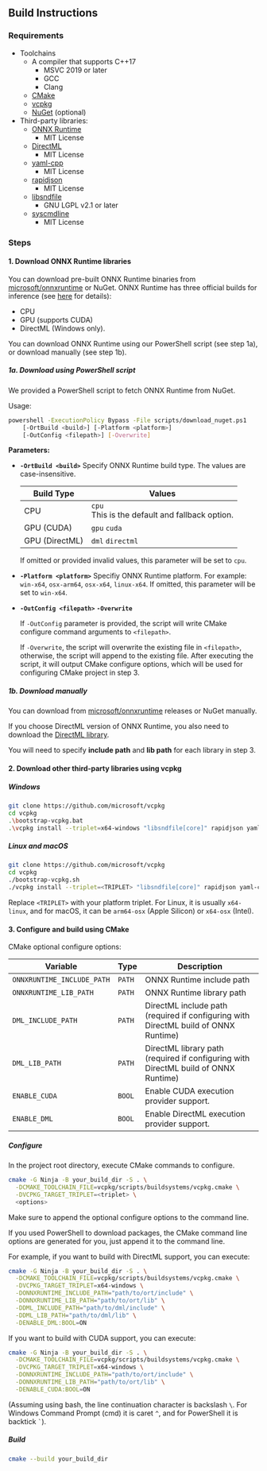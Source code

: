 ## Build Instructions

### Requirements

- Toolchains
  - A compiler that supports C++17
    - MSVC 2019 or later
    - GCC
    - Clang
  - [CMake](https://cmake.org/)
  - [vcpkg](https://github.com/microsoft/vcpkg)
  - [NuGet](https://www.nuget.org/) (optional)
- Third-party libraries:
  - [ONNX Runtime](https://onnxruntime.ai/)
    - MIT License
  - [DirectML](https://github.com/microsoft/DirectML)
    - MIT License
  - [yaml-cpp](https://github.com/jbeder/yaml-cpp)
    - MIT License
  - [rapidjson](https://github.com/Tencent/rapidjson)
    - MIT License
  - [libsndfile](https://github.com/libsndfile/libsndfile)
    - GNU LGPL v2.1 or later
  - [syscmdline](https://github.com/SineStriker/syscmdline)
    - MIT License

### Steps

#### 1. Download ONNX Runtime libraries

You can download pre-built ONNX Runtime binaries from [microsoft/onnxruntime](https://github.com/microsoft/onnxruntime) or NuGet. ONNX Runtime has three official builds for inference (see [here](https://onnxruntime.ai/docs/get-started/with-cpp.html) for details):

- CPU
- GPU (supports CUDA)
- DirectML (Windows only).

You can download ONNX Runtime using our PowerShell script (see step 1a), or download manually (see step 1b).

##### 1a. Download using PowerShell script

We provided a PowerShell script to fetch ONNX Runtime from NuGet. 

Usage:

```bash
powershell -ExecutionPolicy Bypass -File scripts/download_nuget.ps1
    [-OrtBuild <build>] [-Platform <platform>]
    [-OutConfig <filepath>] [-Overwrite]
```

**Parameters:**

- **`-OrtBuild <build>`**
  Specify ONNX Runtime build type. The values are case-insensitive.
  
  | Build Type     | Values                                            |
  |----------------|---------------------------------------------------|
  | CPU            | `cpu`<br>This is the default and fallback option. |
  | GPU (CUDA)     | `gpu` `cuda`                                      |
  | GPU (DirectML) | `dml` `directml`                                  |
  
  If omitted or provided invalid values, this parameter will be set to `cpu`.

- **`-Platform <platform>`**
  Specifiy ONNX Runtime platform. For example: `win-x64`, `osx-arm64`, `osx-x64`, `linux-x64`.
  If omitted, this parameter will be set to `win-x64`.

- **`-OutConfig <filepath>`** **`-Overwrite`**
  
  If `-OutConfig` parameter is provided, the script will write CMake configure command arguments to `<filepath>`.
  
  If `-Overwrite`, the script will overwrite the existing file in `<filepath>`, otherwise, the script will append to the existing file. After executing the script, it will output CMake configure options, which will be used for configuring CMake project in step 3.

##### 1b. Download manually

You can download from [microsoft/onnxruntime](https://github.com/microsoft/onnxruntime) releases or NuGet manually.

If you choose DirectML version of ONNX Runtime, you also need to download the [DirectML library](https://www.nuget.org/packages/Microsoft.AI.DirectML/).

You will need to specify **include path** and **lib path** for each library in step 3.

#### 2. Download other third-party libraries using vcpkg

##### Windows

```bash
git clone https://github.com/microsoft/vcpkg
cd vcpkg
.\bootstrap-vcpkg.bat
.\vcpkg install --triplet=x64-windows "libsndfile[core]" rapidjson yaml-cpp
```

##### Linux and macOS

```bash
git clone https://github.com/microsoft/vcpkg
cd vcpkg
./bootstrap-vcpkg.sh
./vcpkg install --triplet=<TRIPLET> "libsndfile[core]" rapidjson yaml-cpp
```

Replace `<TRIPLET>` with your platform triplet. For Linux, it is usually `x64-linux`, and for macOS, it can be `arm64-osx` (Apple Silicon) or `x64-osx` (Intel).

#### 3. Configure and build using CMake

CMake optional configure options:

| Variable                   | Type   | Description                                                                            |
| -------------------------- | ------ | -------------------------------------------------------------------------------------- |
| `ONNXRUNTIME_INCLUDE_PATH` | `PATH` | ONNX Runtime include path                                                              |
| `ONNXRUNTIME_LIB_PATH`     | `PATH` | ONNX Runtime library path                                                              |
| `DML_INCLUDE_PATH`         | `PATH` | DirectML include path<br>(required if configuring with DirectML build of ONNX Runtime) |
| `DML_LIB_PATH`             | `PATH` | DirectML library path<br>(required if configuring with DirectML build of ONNX Runtime) |
| `ENABLE_CUDA`              | `BOOL` | Enable CUDA execution provider support.                                                |
| `ENABLE_DML`               | `BOOL` | Enable DirectML execution provider support.                                            |

##### Configure

In the project root directory, execute CMake commands to configure.

```bash
cmake -G Ninja -B your_build_dir -S . \
  -DCMAKE_TOOLCHAIN_FILE=vcpkg/scripts/buildsystems/vcpkg.cmake \
  -DVCPKG_TARGET_TRIPLET=<triplet> \
  <options>
```

Make sure to append the optional configure options to the command line.

If you used PowerShell to download packages, the CMake command line options are generated for you, just append it to the command line.

For example, if you want to build with DirectML support, you can execute:

```bash
cmake -G Ninja -B your_build_dir -S . \
  -DCMAKE_TOOLCHAIN_FILE=vcpkg/scripts/buildsystems/vcpkg.cmake \
  -DVCPKG_TARGET_TRIPLET=x64-windows \
  -DONNXRUNTIME_INCLUDE_PATH="path/to/ort/include" \
  -DONNXRUNTIME_LIB_PATH="path/to/ort/lib" \
  -DDML_INCLUDE_PATH="path/to/dml/include" \
  -DDML_LIB_PATH="path/to/dml/lib" \
  -DENABLE_DML:BOOL=ON
```

If you want to build with CUDA support, you can execute:

```bash
cmake -G Ninja -B your_build_dir -S . \
  -DCMAKE_TOOLCHAIN_FILE=vcpkg/scripts/buildsystems/vcpkg.cmake \
  -DVCPKG_TARGET_TRIPLET=x64-windows \
  -DONNXRUNTIME_INCLUDE_PATH="path/to/ort/include" \
  -DONNXRUNTIME_LIB_PATH="path/to/ort/lib" \
  -DENABLE_CUDA:BOOL=ON
```

(Assuming using bash, the line continuation character is backslash `\`. For Windows Command Prompt (cmd) it is caret `^`, and for PowerShell it is backtick <code>`</code>).

##### Build

```bash
cmake --build your_build_dir
```
